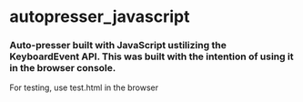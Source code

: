 # autopresser_javascript

### Auto-presser built with JavaScript ustilizing the KeyboardEvent API.  This was built with the intention of using it in the browser console.

For testing, use test.html in the browser
